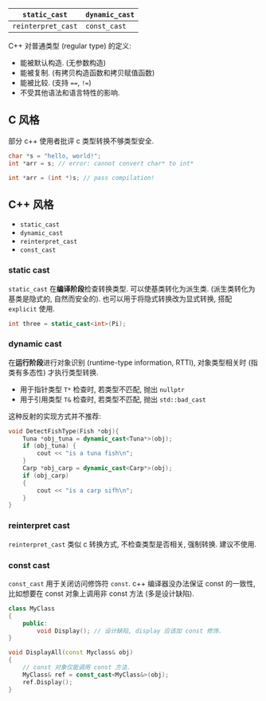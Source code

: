 | `static_cast`      | `dynamic_cast` |
| ------------------ | -------------- |
| `reinterpret_cast` | `const_cast`   |

C++ 对普通类型 (regular type) 的定义:
- 能被默认构造. (无参数构造)
- 能被复制. (有拷贝构造函数和拷贝赋值函数)
- 能被比较. (支持 `==`, `!=`)
- 不受其他语法和语言特性的影响.

## C 风格

部分 c++ 使用者批评 c 类型转换不够类型安全.

```c
char *s = "hello, world!";
int *arr = s; // error: cannot convert char* to int*

int *arr = (int *)s; // pass compilation!
```

## C++ 风格

- `static_cast`
- `dynamic_cast`
- `reinterpret_cast`
- `const_cast`

### static cast

`static_cast` 在**编译阶段**检查转换类型. 可以使基类转化为派生类. (派生类转化为基类是隐式的, 自然而安全的). 也可以用于将隐式转换改为显式转换, 搭配 `explicit` 使用.

```cpp
int three = static_cast<int>(Pi);
```

### dynamic cast

在**运行阶段**进行对象识别 (runtime-type information, RTTI), 对象类型相关时 (指类有多态性) 才执行类型转换. 

- 用于指针类型 `T*` 检查时, 若类型不匹配, 抛出 `nullptr`
- 用于引用类型 `T&` 检查时, 若类型不匹配, 抛出 `std::bad_cast`

这种反射的实现方式并不推荐:

```cpp
void DetectFishType(Fish *obj){
	Tuna *obj_tuna = dynamic_cast<Tuna*>(obj);
	if (obj_tuna) {
		cout << "is a tuna fish\n";
	}
	Carp *obj_carp = dynamic_cast<Carp*>(obj);
	if (obj_carp)
	{
		cout << "is a carp sifh\n";
	}
}
```

### reinterpret cast

`reinterpret_cast` 类似 c 转换方式, 不检查类型是否相关, 强制转换. 建议不使用.

### const cast

`const_cast` 用于关闭访问修饰符 `const`. c++ 编译器没办法保证 const 的一致性, 比如想要在 const 对象上调用非 const 方法 (多是设计缺陷).

```cpp
class MyClass
{
	public:
		void Display(); // 设计缺陷, display 应该加 const 修饰.
}

void DisplayAll(const Myclass& obj)
{
	// const 对象仅能调用 const 方法.
	MyClass& ref = const_cast<MyClass&>(obj);
	ref.Display();
}
```
